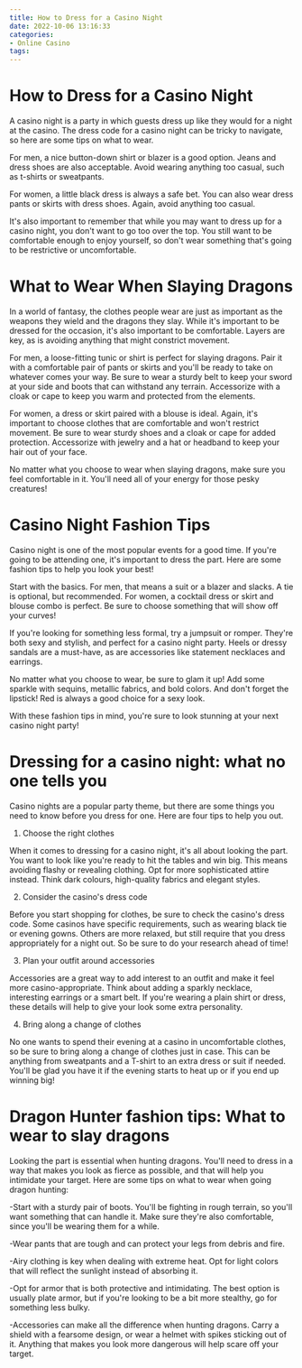 ```yaml
---
title: How to Dress for a Casino Night
date: 2022-10-06 13:16:33
categories:
- Online Casino
tags:
---
```



#  How to Dress for a Casino Night

A casino night is a party in which guests dress up like they would for a night at the casino. The dress code for a casino night can be tricky to navigate, so here are some tips on what to wear.

For men, a nice button-down shirt or blazer is a good option. Jeans and dress shoes are also acceptable. Avoid wearing anything too casual, such as t-shirts or sweatpants.

For women, a little black dress is always a safe bet. You can also wear dress pants or skirts with dress shoes. Again, avoid anything too casual.

It's also important to remember that while you may want to dress up for a casino night, you don't want to go too over the top. You still want to be comfortable enough to enjoy yourself, so don't wear something that's going to be restrictive or uncomfortable.

#  What to Wear When Slaying Dragons

In a world of fantasy, the clothes people wear are just as important as the weapons they wield and the dragons they slay. While it's important to be dressed for the occasion, it's also important to be comfortable. Layers are key, as is avoiding anything that might constrict movement.

For men, a loose-fitting tunic or shirt is perfect for slaying dragons. Pair it with a comfortable pair of pants or skirts and you'll be ready to take on whatever comes your way. Be sure to wear a sturdy belt to keep your sword at your side and boots that can withstand any terrain. Accessorize with a cloak or cape to keep you warm and protected from the elements.

For women, a dress or skirt paired with a blouse is ideal. Again, it's important to choose clothes that are comfortable and won't restrict movement. Be sure to wear sturdy shoes and a cloak or cape for added protection. Accessorize with jewelry and a hat or headband to keep your hair out of your face.

No matter what you choose to wear when slaying dragons, make sure you feel comfortable in it. You'll need all of your energy for those pesky creatures!

#  Casino Night Fashion Tips

Casino night is one of the most popular events for a good time. If you're going to be attending one, it's important to dress the part. Here are some fashion tips to help you look your best!

Start with the basics. For men, that means a suit or a blazer and slacks. A tie is optional, but recommended. For women, a cocktail dress or skirt and blouse combo is perfect. Be sure to choose something that will show off your curves!

If you're looking for something less formal, try a jumpsuit or romper. They're both sexy and stylish, and perfect for a casino night party. Heels or dressy sandals are a must-have, as are accessories like statement necklaces and earrings.

No matter what you choose to wear, be sure to glam it up! Add some sparkle with sequins, metallic fabrics, and bold colors. And don't forget the lipstick! Red is always a good choice for a sexy look.

With these fashion tips in mind, you're sure to look stunning at your next casino night party!

#  Dressing for a casino night: what no one tells you

Casino nights are a popular party theme, but there are some things you need to know before you dress for one. Here are four tips to help you out.

1. Choose the right clothes

When it comes to dressing for a casino night, it's all about looking the part. You want to look like you're ready to hit the tables and win big. This means avoiding flashy or revealing clothing. Opt for more sophisticated attire instead. Think dark colours, high-quality fabrics and elegant styles.

2. Consider the casino's dress code

Before you start shopping for clothes, be sure to check the casino's dress code. Some casinos have specific requirements, such as wearing black tie or evening gowns. Others are more relaxed, but still require that you dress appropriately for a night out. So be sure to do your research ahead of time!

3. Plan your outfit around accessories

 Accessories are a great way to add interest to an outfit and make it feel more casino-appropriate. Think about adding a sparkly necklace, interesting earrings or a smart belt. If you're wearing a plain shirt or dress, these details will help to give your look some extra personality.

4. Bring along a change of clothes

No one wants to spend their evening at a casino in uncomfortable clothes, so be sure to bring along a change of clothes just in case. This can be anything from sweatpants and a T-shirt to an extra dress or suit if needed. You'll be glad you have it if the evening starts to heat up or if you end up winning big!

#  Dragon Hunter fashion tips: What to wear to slay dragons

Looking the part is essential when hunting dragons. You'll need to dress in a way that makes you look as fierce as possible, and that will help you intimidate your target. Here are some tips on what to wear when going dragon hunting:

-Start with a sturdy pair of boots. You'll be fighting in rough terrain, so you'll want something that can handle it. Make sure they're also comfortable, since you'll be wearing them for a while.

-Wear pants that are tough and can protect your legs from debris and fire.

-Airy clothing is key when dealing with extreme heat. Opt for light colors that will reflect the sunlight instead of absorbing it.

-Opt for armor that is both protective and intimidating. The best option is usually plate armor, but if you're looking to be a bit more stealthy, go for something less bulky.

-Accessories can make all the difference when hunting dragons. Carry a shield with a fearsome design, or wear a helmet with spikes sticking out of it. Anything that makes you look more dangerous will help scare off your target.